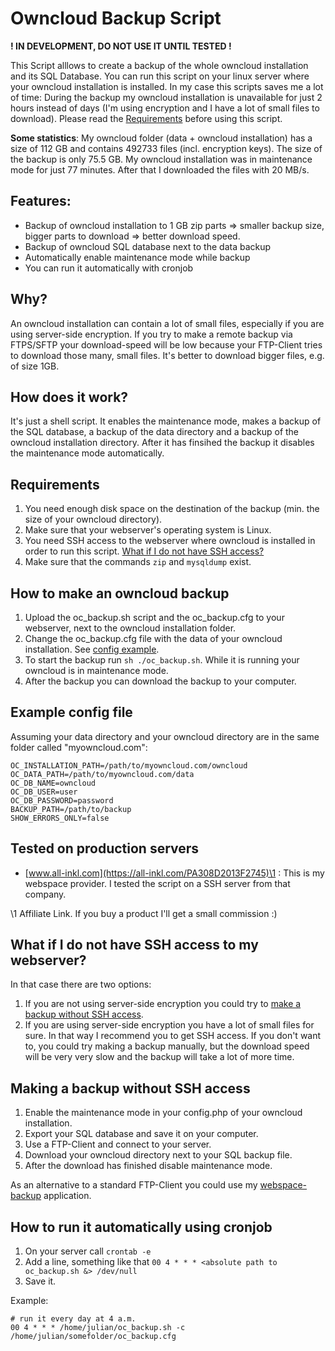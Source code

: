 # Owncloud Backup Script

**! IN DEVELOPMENT, DO NOT USE IT UNTIL TESTED !**

This Script alllows to create a backup of the whole owncloud installation and its SQL Database. You can run this script
on your linux server where your owncloud installation is installed. In my case this scripts saves me a lot of time: During the backup my owncloud installation is unavailable for just 2 hours instead of days (I'm using encryption and I have a lot of small files to download). Please read the [Requirements](https://github.com/julianpoemp/oc-backup#requirements) before using this script.

**Some statistics**: My owncloud folder (data + owncloud installation) has a size of 112 GB and contains 492733 files (incl. encryption keys). The size of the backup is only 75.5 GB. My owncloud installation was in maintenance mode for just 77 minutes. After that I downloaded the files with 20 MB/s.

## Features:

- Backup of owncloud installation to 1 GB zip parts => smaller backup size, bigger parts to download => better download speed.
- Backup of owncloud SQL database next to the data backup
- Automatically enable maintenance mode while backup
- You can run it automatically with cronjob

## Why?

An owncloud installation can contain a lot of small files, especially if you are using server-side encryption. If you try to
make a remote backup via FTPS/SFTP your download-speed will be low because your FTP-Client tries to download those many, small
files. It's better to download bigger files, e.g. of size 1GB.

## How does it work?

It's just a shell script. It enables the maintenance mode, makes a backup of the SQL database, a backup of the data directory and a backup of the owncloud installation directory. After it has finsihed the backup it disables the maintenance mode automatically.

## Requirements

1. You need enough disk space on the destination of the backup (min. the size of your owncloud directory).
2. Make sure that your webserver's operating system is Linux.
3. You need SSH access to the webserver where owncloud is installed in order to run this script. [What if I do not have SSH access?](#what-if-i-do-not-have-access-to-my-webserver)
4. Make sure that the commands `zip` and `mysqldump` exist.

## How to make an owncloud backup

1. Upload the oc_backup.sh script and the oc_backup.cfg to your webserver, next to the owncloud installation folder.
2. Change the oc_backup.cfg file with the data of your owncloud installation. See [config example](#example-config-file).
3. To start the backup run `sh ./oc_backup.sh`. While it is running your owncloud is in maintenance mode.
4. After the backup you can download the backup to your computer.

## Example config file
Assuming your data directory and your owncloud directory are in the same folder called "myowncloud.com":
````
OC_INSTALLATION_PATH=/path/to/myowncloud.com/owncloud
OC_DATA_PATH=/path/to/myowncloud.com/data
OC_DB_NAME=owncloud
OC_DB_USER=user
OC_DB_PASSWORD=password
BACKUP_PATH=/path/to/backup
SHOW_ERRORS_ONLY=false
````

## Tested on production servers

- [www.all-inkl.com](https://all-inkl.com/PA308D2013F2745)\1 : This is my webspace provider. I tested the script on a SSH server from that company.

\1 Affiliate Link. If you buy a product I'll get a small commission :)

## What if I do not have SSH access to my webserver?

In that case there are two options:

1) If you are not using server-side encryption you could try to [make a backup without SSH access](#making-a-backup-without-ssh-access).
2) If you are using server-side encryption you have a lot of small files for sure. In that way I recommend you to get SSH access. If you don't want to, you could try making a backup manually, but the download speed will be very very slow and the backup will take a lot of more time.

## Making a backup without SSH access

1. Enable the maintenance mode in your config.php of your owncloud installation.
2. Export your SQL database and save it on your computer.
3. Use a FTP-Client and connect to your server.
4. Download your owncloud directory next to your SQL backup file.
5. After the download has finished disable maintenance mode.

As an alternative to a standard FTP-Client you could use my [webspace-backup](https://github.com/julianpoemp/webspace-backup) application.

## How to run it automatically using cronjob

1. On your server call `crontab -e`
2. Add a line, something like that ````00 4 * * * <absolute path to oc_backup.sh &> /dev/null````
3. Save it.

Example:
````
# run it every day at 4 a.m.
00 4 * * * /home/julian/oc_backup.sh -c /home/julian/somefolder/oc_backup.cfg
````
